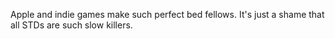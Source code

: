 Apple and indie games make such perfect bed fellows. It's just a shame that all STDs are such slow killers.